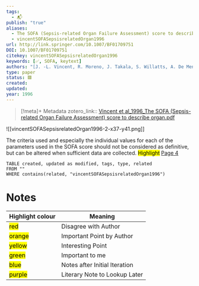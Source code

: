 ```yaml
---
tags:
  - 📬
publish: "true"
aliases:
  - The SOFA (Sepsis-related Organ Failure Assessment) score to describe organ dysfunction/failure
  - vincentSOFASepsisrelatedOrgan1996
url: http://link.springer.com/10.1007/BF01709751
DOI: 10.1007/BF01709751
citekey: vincentSOFASepsisrelatedOrgan1996
keywords: [✅, SOFA, keytext]
authors: "[J. -L. Vincent, R. Moreno, J. Takala, S. Willatts, A. De Mendonça, H. Bruining, C. K. Reinhart, P. M. Suter, L. G. Thijs]"
type: paper
status: 🟥
created: 
updated:
year: 1996
---
```


> [!meta]+ Metadata
> zotero_link:: [Vincent et al_1996_The SOFA (Sepsis-related Organ Failure Assessment) score to describe organ.pdf](zotero://select/library/items/UL3XIGGE)



![[vincentSOFASepsisrelatedOrgan1996-2-x37-y41.png]]

The criteria used and especially the individual values for each of the parameters used in the SOFA score should not be considered as definitive, but can be altered when sufficient data are collected. 
	<mark class="hltr-yellow" >Highlight</mark> [Page 4](zotero://open-pdf/library/items/?page=4&annotation=46SF9KUA)

```dataview
TABLE created, updated as modified, tags, type, related
FROM ""
WHERE contains(related, "vincentSOFASepsisrelatedOrgan1996")
```


# Notes

| Highlight colour | Meaning |
|-----|----|
|<mark class="hltr-red">red</mark> | Disagree with Author |
|<mark class="hltr-orange">orange</mark> | Important Point by Author |
|<mark class="hltr-yellow">yellow</mark> | Interesting Point |
|<mark class="hltr-green">green</mark> | Important to me |
|<mark class="hltr-blue">blue</mark> | Notes after Initial Iteration |
|<mark class="hltr-purple">purple</mark> | Literary Note to Lookup Later |